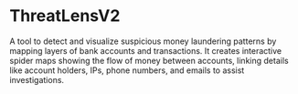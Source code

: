 # ThreatLensV2
A tool to detect and visualize suspicious money laundering patterns by mapping layers of bank accounts and transactions. It creates interactive spider maps showing the flow of money between accounts, linking details like account holders, IPs, phone numbers, and emails to assist investigations.

